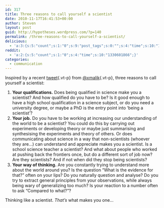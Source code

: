 ```yaml
---
id: 317
title: Three reasons to call yourself a scientist
date: 2010-11-17T16:41:53+00:00
author: Steven
layout: post
guid: http://hypotheses.wordpress.com/?p=140
permalink: /three-reasons-to-call-yourself-a-scientist/
delicious:
  - 'a:3:{s:5:"count";s:1:"0";s:9:"post_tags";s:0:"";s:4:"time";s:10:"1297344142";}'
reddit:
  - 'a:2:{s:5:"count";s:1:"0";s:4:"time";s:10:"1330601866";}'
categories:
  - communication
---
```

Inspired by a recent [tweet](http://twitter.com/#!/xmalik/status/4107156978671616){.vt-p} from [@xmalik](http://twitter.com/#!/xmalik){.vt-p}, three reasons to call yourself a scientist:

  1. **Your qualifications.** Does being qualified in science make you a scientist? And how qualified do you have to be? Is it good enough to have a high school qualification in a science subject, or do you need a university degree, or maybe a PhD is the entry point into &#8216;being a scientist&#8217;?
  2. **Your job.** Do you have to be working at increasing our understanding of the world to be a scientist? You could do this by carrying out experiments or developing theory or maybe just summarising and synthesising the experiments and theory of others. Or does communicating about science in a way that non-scientists (whoever they are&#8230;) can understand and appreciate makes you a scientist. Is a school science teacher a scientist? And what about people who worked at pushing back the frontiers once, but do a different sort of job now? Are they scientists? And if not when did they stop being scientists?
  3. **Your way of thinking.** Are you constantly trying to understand more about the world around you? Is the question &#8220;What is the evidence for that?&#8221; often on your lips? Do you naturally question and analyse? Do you try to extract general principles from your observations, while always being wary of generalizing too much? Is your reaction to a number often to ask &#8220;Compared to what?&#8221;?

Thinking like a scientist. _That&#8217;s_ what makes you one…